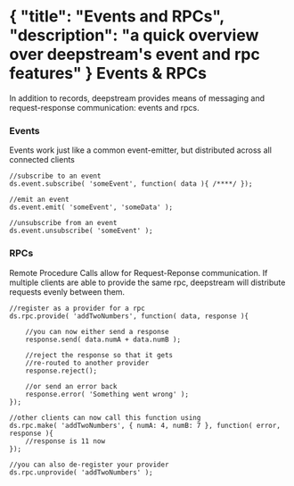 {
	"title": "Events and RPCs",
	"description": "a quick overview over deepstream's event and rpc features"
}
Events & RPCs
====================================
In addition to records, deepstream provides means of messaging and request-response communication: events and rpcs.
	
### Events
Events work just like a common event-emitter, but distributed across all connected clients

	//subscribe to an event
	ds.event.subscribe( 'someEvent', function( data ){ /****/ });

	//emit an event
	ds.event.emit( 'someEvent', 'someData' );

	//unsubscribe from an event
	ds.event.unsubscribe( 'someEvent' );

### RPCs
Remote Procedure Calls allow for Request-Reponse communication. If multiple clients are able to provide the same
rpc, deepstream will distribute requests evenly between them.

	//register as a provider for a rpc
	ds.rpc.provide( 'addTwoNumbers', function( data, response ){
		
		//you can now either send a response
		response.send( data.numA + data.numB );

		//reject the response so that it gets
		//re-routed to another provider
		response.reject();

		//or send an error back
		response.error( 'Something went wrong' );
	});

	//other clients can now call this function using
	ds.rpc.make( 'addTwoNumbers', { numA: 4, numB: 7 }, function( error, response ){
		//response is 11 now
	});

	//you can also de-register your provider
	ds.rpc.unprovide( 'addTwoNumbers' );
